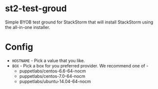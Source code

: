 st2-test-groud
==============

Simple BYOB test ground for StackStorm that will install StackStorm using the all-in-one installer.

# Config

* ``HOSTNAME`` - Pick a value that you like.
* ``BOX`` - Pick a box for you preferred provider. We recommend one of -
  * puppetlabs/centos-6.6-64-nocm
  * puppetlabs/centos-7.0-64-nocm
  * puppetlabs/ubuntu-14.04-64-nocm
